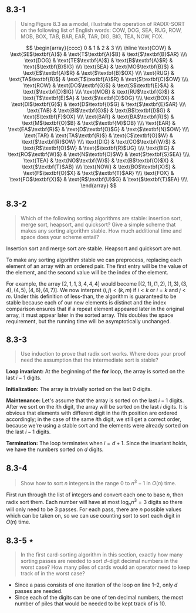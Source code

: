 ## 8.3-1

> Using Figure 8.3 as a model, illustrate the operation of $\text{RADIX-SORT}$ on the following list of English words: COW, DOG, SEA, RUG, ROW, MOB, BOX, TAB, BAR, EAR, TAR, DIG, BIG, TEA, NOW, FOX.

$$
\begin{array}{cccc}
     0     &           1           &           2           &           3           \\\\
\hline
\text{COW} & \text{SE$\textbf{A}$} & \text{T$\textbf{A}$B} & \text{$\textbf{B}$AR} \\\\
\text{DOG} & \text{TE$\textbf{A}$} & \text{B$\textbf{A}$R} & \text{$\textbf{B}$IG} \\\\
\text{SEA} & \text{MO$\textbf{B}$} & \text{E$\textbf{A}$R} & \text{$\textbf{B}$OX} \\\\
\text{RUG} & \text{TA$\textbf{B}$} & \text{T$\textbf{A}$R} & \text{$\textbf{C}$OW} \\\\
\text{ROW} & \text{DO$\textbf{G}$} & \text{S$\textbf{E}$A} & \text{$\textbf{D}$IG} \\\\
\text{MOB} & \text{RU$\textbf{G}$} & \text{T$\textbf{E}$A} & \text{$\textbf{D}$OG} \\\\
\text{BOX} & \text{DI$\textbf{G}$} & \text{D$\textbf{I}$G} & \text{$\textbf{E}$AR} \\\\
\text{TAB} & \text{BI$\textbf{G}$} & \text{B$\textbf{I}$G} & \text{$\textbf{F}$OX} \\\\
\text{BAR} & \text{BA$\textbf{R}$} & \text{M$\textbf{O}$B} & \text{$\textbf{M}$OB} \\\\
\text{EAR} & \text{EA$\textbf{R}$} & \text{D$\textbf{O}$G} & \text{$\textbf{N}$OW} \\\\
\text{TAR} & \text{TA$\textbf{R}$} & \text{C$\textbf{O}$W} & \text{$\textbf{R}$OW} \\\\
\text{DIG} & \text{CO$\textbf{W}$} & \text{R$\textbf{O}$W} & \text{$\textbf{R}$UG} \\\\
\text{BIG} & \text{RO$\textbf{W}$} & \text{N$\textbf{O}$W} & \text{$\textbf{S}$EA} \\\\
\text{TEA} & \text{NO$\textbf{W}$} & \text{B$\textbf{O}$X} & \text{$\textbf{T}$AB} \\\\
\text{NOW} & \text{BO$\textbf{X}$} & \text{F$\textbf{O}$X} & \text{$\textbf{T}$AR} \\\\
\text{FOX} & \text{FO$\textbf{X}$} & \text{R$\textbf{U}$G} & \text{$\textbf{T}$EA} \\\\
\end{array}
$$

## 8.3-2

> Which of the following sorting algorithms are stable: insertion sort, merge sort, heapsort, and quicksort? Give a simple scheme that makes any sorting algorithm stable. How much additional time and space does your scheme entail?

Insertion sort and merge sort are stable. Heapsort and quicksort are not.

To make any sorting algorithm stable we can preprocess, replacing each element of an array with an ordered pair. The first entry will be the value of the element, and the second value will be the index of the element.

For example, the array $[2, 1, 1, 3, 4, 4, 4]$ would become $[(2, 1), (1, 2), (1, 3), (3, 4), (4, 5), (4, 6), (4, 7)]$. We now interpret $(i, j) < (k, m)$ if $i < k$ or $i = k$ and $j < m$. Under this definition of less-than, the algorithm is guaranteed to be stable because each of our new elements is distinct and the index comparison ensures that if a repeat element appeared later in the original array, it must appear later in the sorted array. This doubles the space requirement, but the running time will be asymptotically unchanged.

## 8.3-3

> Use induction to prove that radix sort works. Where does your proof need the assumption that the intermediate sort is stable?

**Loop invariant:** At the beginning of the **for** loop, the array is sorted on the last $i − 1$ digits.

**Initialization:** The array is trivially sorted on the last $0$ digits.

**Maintenance:** Let's assume that the array is sorted on the last $i − 1$ digits. After we sort on the $i$th digit, the array will be sorted on the last $i$ digits. It is obvious that elements with different digit in the $i$th position are ordered accordingly; in the case of the same $i$th digit, we still get a correct order, because we're using a stable sort and the elements were already sorted on the last $i − 1$ digits.

**Termination:** The loop terminates when $i = d + 1$. Since the invariant holds, we have the numbers sorted on $d$ digits.

## 8.3-4

> Show how to sort $n$ integers in the range $0$ to $n^3 - 1$ in $O(n)$ time.

First run through the list of integers and convert each one to base $n$, then radix sort them. Each number will have at most $\log_n n^3 = 3$ digits so there will only need to be $3$ passes. For each pass, there are $n$ possible values which can be taken on, so we can use counting sort to sort each digit in $O(n)$ time.

## 8.3-5 $\star$

> In the first card-sorting algorithm in this section, exactly how many sorting passes are needed to sort $d$-digit decimal numbers in the worst case? How many piles of cards would an operator need to keep track of in the worst case?

- Since a pass consists of one iteration of the loop on line 1–2, only $d$ passes are needed.
- Since each of the digits can be one of ten decimal numbers, the most number of piles that would be needed to be kept track of is $10$.
